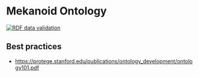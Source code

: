 # Mekanoid Ontology

[![RDF data validation](https://github.com/mknd-io/schema/actions/workflows/main.yml/badge.svg?branch=main)](https://github.com/mknd-io/schema/actions/workflows/main.yml)

## Best practices
* https://protege.stanford.edu/publications/ontology_development/ontology101.pdf
